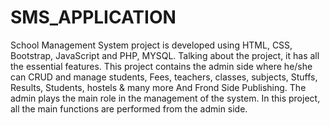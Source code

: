 # SMS_APPLICATION
School Management System project is developed using HTML, CSS, Bootstrap, JavaScript and PHP, MYSQL. Talking about the project, it has all the essential features. This project contains the admin side where he/she can CRUD and manage students, Fees, teachers, classes, subjects, Stuffs, Results, Students, hostels &amp; many more And Frond Side Publishing. The admin plays the main role in the management of the system. In this project, all the main functions are performed from the admin side.
